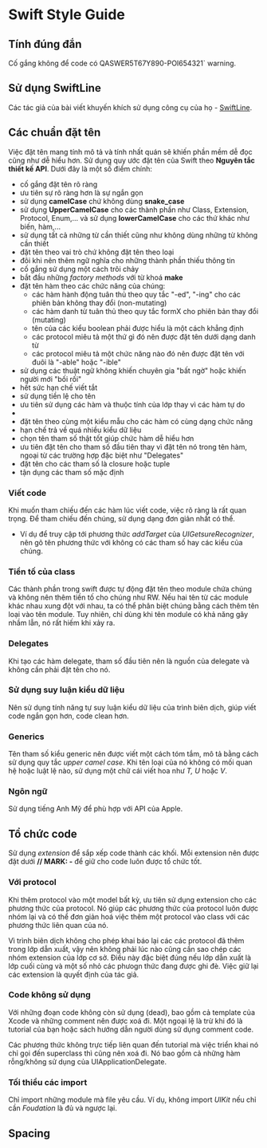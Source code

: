 # Swift Style Guide

## Tính đúng đắn
Cố gắng không để code có  QASWER5T67Y890-POI654321`  warning.

## Sử dụng SwiftLine
Các tác giả của bài viết khuyến khích sử dụng công cụ của họ - [SwiftLine](https://github.com/kodecocodes/swift-style-guide/blob/main/SWIFTLINT.markdown).

## Các chuẩn đặt tên
Việc đặt tên mang tính mô tả và tính nhất quán sẽ khiến phần mềm dễ đọc cũng như dễ hiểu hơn. Sử dụng quy ước đặt tên của Swift theo __Nguyên tắc thiết kế API__. Dưới đây là một số điểm chính:
  - cố gắng đặt tên rõ ràng
  - ưu tiên sự rõ ràng hơn là sự ngắn gọn
  - sử dụng __camelCase__ chứ không dùng __snake_case__
  - sử dụng __UpperCamelCase__ cho các thành phần như Class, Extension, Protocol, Enum,... và sử dụng __lowerCamelCase__ cho các thứ khác như biến, hàm,...
  - sử dụng tất cả những từ cần thiết cũng như không dùng những từ không cần thiết
  - đặt tên theo vai trò chứ không đặt tên theo loại
  - đôi khi nên thêm ngữ nghĩa cho những thành phần thiếu thông tin
  - cố gắng sử dụng một cách trôi chảy
  - bắt đầu những _factory methods_ với từ khoá __make__
  - đặt tên hàm theo các chức năng của chúng:
    + các hàm hành động tuân thủ theo quy tắc "-ed", "-ing" cho các phiên bản không thay đổi (non-mutating)
    + các hàm danh từ tuân thủ theo quy tắc formX cho phiên bản thay đổi (mutating)
    + tên của các kiểu boolean phải được hiểu là một cách khẳng định
    + các protocol miêu tả một thứ gì đó nên được đặt tên dưới dạng danh từ
    + các protocol miêu tả một chức năng nào đó nên được đặt tên với đuôi là "-able" hoặc "-ible"
  - sử dụng các thuật ngữ không khiến chuyên gia "bất ngờ" hoặc khiến người mới "bối rối"
  - hết sức hạn chế viết tắt
  - sử dụng tiền lệ cho tên
  - ưu tiên sử dụng các hàm và thuộc tính của lớp thay vì các hàm tự do
  - 
  - đặt tên theo cùng một kiểu mẫu cho các hàm có cùng dạng chức năng
  - hạn chế trả về quá nhiều kiểu dữ liệu
  - chọn tên tham số thật tốt giúp chức hàm dễ hiểu hơn
  - ưu tiên đặt tên cho tham số đầu tiên thay vì đặt tên nó trong tên hàm, ngoại từ các trường hợp đặc biệt như "Delegates"
  - đặt tên cho các tham số là closure hoặc tuple
  - tận dụng các tham số mặc định

### Viết code
Khi muốn tham chiếu đến các hàm lúc viết code, việc rõ ràng là rất quan trọng. Để tham chiếu đến chúng, sử dụng dạng đơn giản nhất có thể.
  - Ví dụ để truy cập tới phương thức _addTarget_ của _UIGetsureRecognizer_, nên gõ tên phương thức với không có các tham số hay các kiểu của chúng.

### Tiền tố của class
Các thành phần trong swift được tự động đặt tên theo module chứa chúng và không nên thêm tiền tố cho chúng như RW. Nếu hai tên từ các module khác nhau xung đột với nhau, ta có thể phân biệt chúng bằng cách thêm tên loại vào tên module. Tuy nhiên, chỉ dùng khi tên module có khả năng gây nhầm lẫn, nó rất hiếm khi xảy ra.

### Delegates
Khi tạo các hàm delegate, tham số đầu tiên nên là nguồn của delegate và không cần phải đặt tên cho nó.

### Sử dụng suy luận kiểu dữ liệu
Nên sử dụng tính năng tự suy luận kiểu dữ liệu của trình biên dịch, giúp viết code ngắn gọn hơn, code clean hơn.

### Generics
Tên tham số kiểu generic nên được viết một cách tóm tắm, mô tả bằng cách sử dụng quy tắc _upper camel case_. Khi tên loại của nó không có mối quan hệ hoặc luật lệ nào, sử dụng một chữ cái viết hoa như _T, U_ hoặc _V_.

### Ngôn ngữ 
Sử dụng tiếng Anh Mỹ để phù hợp với API của Apple.

## Tổ chức code
Sử dụng _extension_ để sắp xếp code thành các khối. Mỗi extension nên được đặt dưới __// MARK: -__ để giữ cho code luôn được tổ chức tốt.

### Với protocol
Khi thêm protocol vào một model bất kỳ, ưu tiên sử dụng extension cho các phương thức của protocol. Nó giúp các phương thức của protocol luôn được nhóm lại và có thể đơn giản hoá việc thêm một protocol vào class với các phương thức liên quan của nó.

Vì trình biên dịch không cho phép khai báo lại các các protocol đã thêm trong lớp dẫn xuất, vậy nên không phải lúc nào cũng cần sao chép các nhóm extension của lớp cơ sở. Điều này đặc biệt đúng nếu lớp dẫn xuất là lớp cuối cùng và một số nhỏ các phưogn thức đang được ghi đè. Việc giữ lại các extension là quyết định của tác giả.

### Code không sử dụng
Với những đoạn code không còn sử dụng (dead), bao gồm cả template của Xcode và những comment nên được xoá đi. Một ngoại lệ là trừ khi đó là tutorial của bạn hoặc sách hướng dẫn người dùng sử dụng comment code.

Các phương thức không trực tiếp liên quan đến tutorial mà việc triển khai nó chỉ gọi đến superclass thì cũng nên xoá đi. Nó bao gồm cả những hàm rỗng/không sử dụng của UIApplicationDelegate.

### Tối thiểu các import
Chỉ import những module mà file yêu cầu. Ví dụ, không import _UIKit_ nếu chỉ cần _Foudation_ là đủ và ngược lại.

## Spacing
